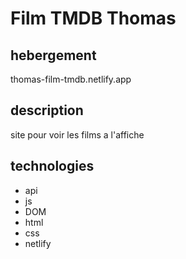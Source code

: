 # Film TMDB Thomas

## hebergement

thomas-film-tmdb.netlify.app

## description

site pour voir les films a l'affiche

## technologies

- api
- js
- DOM
- html
- css
- netlify
